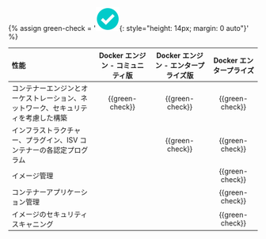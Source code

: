 {% assign green-check = '![yes](/install/images/green-check.svg){: style="height: 14px; margin: 0 auto"}' %}

|  性能                                                                              | Docker エンジン - コミュニティ版  | Docker エンジン - エンタープライズ版 | Docker エンタープライズ |
|:-----------------------------------------------------------------------------------|:------------------:|:-------------------------:|:----------------------------:|
| コンテナーエンジンとオーケストレーション、ネットワーク、セキュリティを考慮した構築 | {{green-check}}   | {{green-check}}          | {{green-check}}             |
| インフラストラクチャー、プラグイン、ISV コンテナーの各認定プログラム               |                   | {{green-check}}          | {{green-check}}             |
| イメージ管理                                                                       |                   |                          | {{green-check}}             |
| コンテナーアプリケーション管理                                                     |                   |                          | {{green-check}}             |
| イメージのセキュリティスキャニング                                                 |                   |                          | {{green-check}}             |
